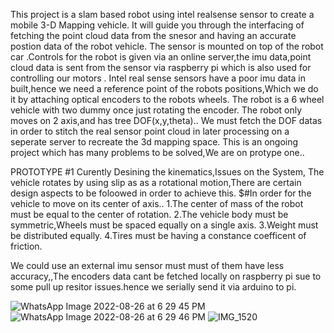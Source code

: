 This project is a slam based robot using intel realsense sensor to create a mobile 3-D Mapping vehicle.
It will guide you through the interfacing of fetching the point cloud data from the snesor and having an accurate postion data of the robot vehicle.
The sensor is mounted on top of the robot car .Controls for the robot is given via an online server,the imu data,point cloud data is sent from the sensor via raspberry pi which is also used for controlling our motors .
Intel real sense sensors have a poor imu data in built,hence we need a reference point of the robots positions,Which we do it by attaching optical encoders to the robots wheels.
The robot is a 6 wheel vehicle with two dummy once just rotating the encoder.
The robot only moves on 2 axis,and has tree DOF(x,y,theta)..
We must fetch the DOF datas in order to stitch the real sensor point cloud in later processing on a seperate server to recreate the 3d mapping space.
This is an ongoing project which has many problems to be solved,We are on protype one..



PROTOTYPE #1
Curently Desining the kinematics,Issues on the System,
The vehicle rotates by using slip as as a rotational motion,There are certain design aspects to be foloowed in order to achieve this.
$#In order for the vehicle to move on its center of axis..
1.The center of mass of the robot must be equal to the center of rotation.
2.The vehicle body must be symmetric,Wheels must be spaced equally on a single axis.
3.Weight must be distributed equally.
4.Tires must be having a constance coefficent of friction.

We could use an external imu sensor must must of them have less accuracy,,The encoders data cant be fetched locally on raspberry pi sue to some pull up resitor issues.hence we serially send it via arduino to pi.


![WhatsApp Image 2022-08-26 at 6 29 45 PM](https://user-images.githubusercontent.com/111580618/186909163-5520d5b8-51ad-486d-85f0-0621640c3ef1.jpeg)
![WhatsApp Image 2022-08-26 at 6 29 46 PM](https://user-images.githubusercontent.com/111580618/186909170-53d87aaf-2bbe-42c4-8a1a-73a7ac31caba.jpeg)
![IMG_1520](https://user-images.githubusercontent.com/111580618/186909746-07848d99-6f34-4b8f-86de-b688ed77423f.jpg)
